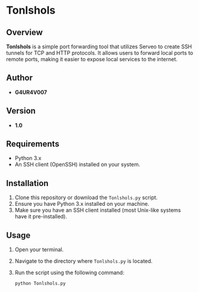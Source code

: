 # Tonlshols

## Overview

**Tonlshols** is a simple port forwarding tool that utilizes Serveo to create SSH tunnels for TCP and HTTP protocols. It allows users to forward local ports to remote ports, making it easier to expose local services to the internet.

## Author

- **G4UR4V007**

## Version

- **1.0**

## Requirements

- Python 3.x
- An SSH client (OpenSSH) installed on your system.

## Installation

1. Clone this repository or download the `Tonlshols.py` script.
2. Ensure you have Python 3.x installed on your machine.
3. Make sure you have an SSH client installed (most Unix-like systems have it pre-installed).

## Usage

1. Open your terminal.
2. Navigate to the directory where `Tonlshols.py` is located.
3. Run the script using the following command:

   ```bash
   python Tonlshols.py

